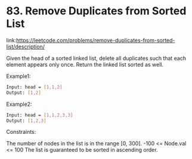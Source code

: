 
# 83. Remove Duplicates from Sorted List















link:https://leetcode.com/problems/remove-duplicates-from-sorted-list/description/

Given the head of a sorted linked list, delete all duplicates such that each element appears only once. Return the linked list sorted as well.




Example1:
```bash
Input: head = [1,1,2]
Output: [1,2]


```

Example2:
```bash
Input: head = [1,1,2,3,3]
Output: [1,2,3]

```









Constraints:

The number of nodes in the list is in the range [0, 300].
-100 <= Node.val <= 100
The list is guaranteed to be sorted in ascending order.


